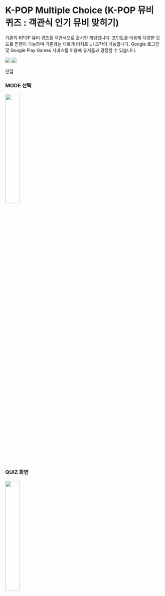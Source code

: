 # **K-POP Multiple Choice (K-POP 뮤비 퀴즈 : 객관식 인기 뮤비 맞히기)**

기존의 KPOP 뮤비 퀴즈를 객관식으로 출시한 게임입니다. 포인트를 이용해 다양한 모드로 진행이 가능하며 기존과는 다르게 터치로 UI 조작이 가능합니다. Google 로그인 및 Google Play Games 서비스를 이용해 유저들과 경쟁할 수 있습니다.

<img src="https://img.shields.io/badge/Android-3DDC84?style=for-the-badge&logo=Android&logoColor=green"> <img src="https://img.shields.io/badge/AndroidStudio-3DDC84?style=for-the-badge&logo=Android Studio&logoColor=green">

인앱


### MODE 선택
<img src="https://user-images.githubusercontent.com/43633076/172318765-5471eb2f-9564-418e-a767-5320c4c91f58.png" width="30%" height="30%"/>

### QUIZ 화면
<img src="https://user-images.githubusercontent.com/43633076/172318505-5f85d83c-e2b0-401b-bcd1-b592b580753c.png" width="30%" height="30%"/>



